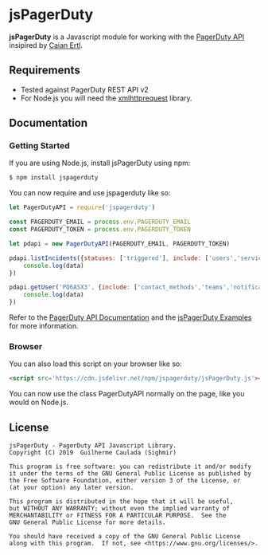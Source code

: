 # jsPagerDuty #

**jsPagerDuty** is a Javascript module for working with the [PagerDuty API](https://api-reference.pagerduty.com/) insipired by [Caian Ertl](https://github.com/caiertl).

## Requirements
* Tested against PagerDuty REST API v2
* For Node.js you will need the [xmlhttprequest](https://www.npmjs.com/package/xmlhttprequest) library.

## Documentation ##
### Getting Started

If you are using Node.js, install jsPagerDuty using npm:

```bash
$ npm install jspagerduty
```

You can now require and use jspagerduty like so:

```js
let PagerDutyAPI = require('jspagerduty')

const PAGERDUTY_EMAIL = process.env.PAGERDUTY_EMAIL
const PAGERDUTY_TOKEN = process.env.PAGERDUTY_TOKEN

let pdapi = new PagerDutyAPI(PAGERDUTY_EMAIL, PAGERDUTY_TOKEN)

pdapi.listIncidents({statuses: ['triggered'], include: ['users','services','priorities']}).then((data) => {
    console.log(data)
})

pdapi.getUser('PQ6ASX3', {include: ['contact_methods','teams','notification_rules']}).then((data) => {
    console.log(data)
})
```

Refer to the [PagerDuty API Documentation](https://api-reference.pagerduty.com/) and the [jsPagerDuty Examples](https://github.com/Sighmir/jsPagerDuty/tree/master/examples) for more information.  

### Browser

You can also load this script on your browser like so:

```html
<script src='https://cdn.jsdelivr.net/npm/jspagerduty/jsPagerDuty.js'></script>
```

You can now use the class PagerDutyAPI normally on the page, like you would on Node.js.

## License ##
```
jsPagerDuty - PagerDuty API Javascript Library.
Copyright (C) 2019  Guilherme Caulada (Sighmir)

This program is free software: you can redistribute it and/or modify
it under the terms of the GNU General Public License as published by
the Free Software Foundation, either version 3 of the License, or
(at your option) any later version.

This program is distributed in the hope that it will be useful,
but WITHOUT ANY WARRANTY; without even the implied warranty of
MERCHANTABILITY or FITNESS FOR A PARTICULAR PURPOSE.  See the
GNU General Public License for more details.

You should have received a copy of the GNU General Public License
along with this program.  If not, see <https://www.gnu.org/licenses/>.
```
